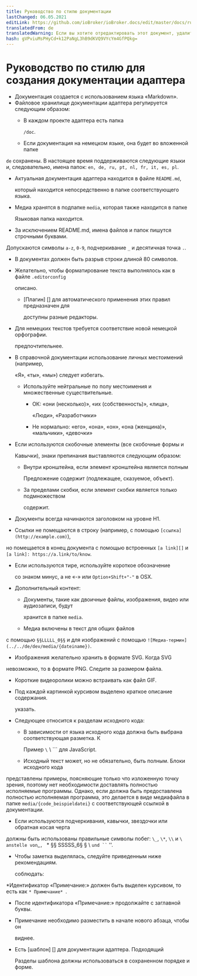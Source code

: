 ```yaml
---
title: Руководство по стилю документации
lastChanged: 06.05.2021
editLink: https://github.com/ioBroker/ioBroker.docs/edit/master/docs/ru/dev/adapterdocstyleguide.md
translatedFrom: de
translatedWarning: Если вы хотите отредактировать этот документ, удалите поле «translationFrom», в противном случае этот документ будет снова автоматически переведен
hash: gVPviuMsPHyCd+k12PaNgL3hB9dKVQ9VYcYm4GfPQkg=
---
```

# Руководство по стилю для создания документации адаптера
* Документация создается с использованием языка «Markdown».
* Файловое хранилище документации адаптера регулируется следующим образом:
  * В каждом проекте адаптера есть папка

    `/doc`.

  * Если документация на немецком языке, она будет во вложенной папке

`de` сохранены. В настоящее время поддерживаются следующие языки и, следовательно, имена папок: `en, de, ru, pt, nl, fr, it, es, pl`.

  * Актуальная документация адаптера находится в файле `README.md`,

    который находится непосредственно в папке соответствующего языка.

  * Медиа хранятся в подпапке `media`, которая также находится в папке

    Языковая папка находится.

  * За исключением README.md, имена файлов и папок пишутся строчными буквами.

Допускаются символы `a-z`, `0-9`, подчеркивание `_` и десятичная точка `.`.

* В документах должен быть разрыв строки длиной 80 символов.
* Желательно, чтобы форматирование текста выполнялось как в файле `.editorconfig`

  описано.

  * [Плагин] [] для автоматического применения этих правил предназначен для

    доступны разные редакторы.

* Для немецких текстов требуется соответствие новой немецкой орфографии.

  предпочтительнее.

* В справочной документации использование личных местоимений (например,

  «Я», «ты», «мы») следует избегать.

  * Используйте нейтральные по полу местоимения и множественные существительные.
    * ОК: «они (несколько)», «их (собственность)», «лица»,

      «Люди», «Разработчики»

    * Не нормально: «его», «она», «он», «она (женщина)», «мальчики», «девочки»
* Если используются скобочные элементы (все скобочные формы и

  Кавычки), знаки препинания выставляются следующим образом:

  * Внутри кронштейна, если элемент кронштейна является полным

    Предложение содержит (подлежащее, сказуемое, объект).

  * За пределами скобки, если элемент скобки является только подмножеством

    содержит.

* Документы всегда начинаются заголовком на уровне H1.
* Ссылки не помещаются в строку (например, с помощью `[ссылка] (http://example.com)`),

но помещается в конец документа с помощью встроенных `[a link][]` и `[a link]: https://a.link/to/know`.

* Если используются тире, используйте короткое обозначение

  со знаком минус, а не «-» или `Option+Shift+"-"` в OSX.

* Дополнительный контент:
  * Документы, такие как двоичные файлы, изображения, видео или аудиозаписи, будут

    хранится в папке `media`.

  * Медиа включены в текст для общих файлов

с помощью `§§LLLLL_0§§` и для изображений с помощью `![Медиа-термин](../../de/dev/media/{dateiname})`.

  * Изображения желательно хранить в формате SVG. Когда SVG

невозможно, то в формате PNG. Следите за размером файла.

  * Короткие видеоролики можно встраивать как файл GIF.
  * Под каждой картинкой курсивом выделено краткое описание содержания.

    указать.

* Следующее относится к разделам исходного кода:
  * В зависимости от языка исходного кода должна быть выбрана соответствующая разметка. К

    Пример `\` \ `\`` для JavaScript.

  * Исходный текст может, но не обязательно, быть полным. Блоки исходного кода

представлены примеры, поясняющие только что изложенную точку зрения, поэтому нет необходимости доставлять полностью исполняемые программы. Однако, если должна быть предоставлена полностью исполняемая программа, это делается в виде медиафайла в папке `media/{code_beispieldatei}` с соответствующей ссылкой в документации.

* Если используются подчеркивания, кавычки, звездочки или обратная косая черта

должны быть использованы правильные символы побег: `\_`, `\*`, `\\` и ``\`` ` anstelle von `_`, ` * §§ SSSSS_6§ § \ ` und `` ` ''.

* Чтобы заметка выделялась, следуйте приведенным ниже рекомендациям.

  соблюдать:

 *Идентификатор «Примечание:» должен быть выделен курсивом, то есть как `* Примечание* `.
  * После идентификатора «Примечание:» продолжайте с заглавной буквы.
  * Примечание необходимо разместить в начале нового абзаца, чтобы он

    виднее.

* Есть [шаблон] [] для документации адаптера. Подходящий

  Разделы шаблона должны использоваться в сохраненном порядке и форме.

[Plugin]: http://editorconfig.org/#download

[Vorlage]: dev/adaptertemplate